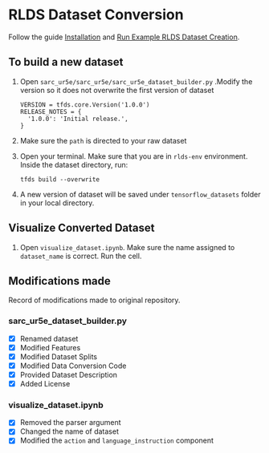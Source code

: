 # RLDS Dataset Conversion

Follow the guide [Installation](https://github.com/kpertsch/rlds_dataset_builder/tree/main?tab=readme-ov-file#installation) and [Run Example RLDS Dataset Creation](https://github.com/kpertsch/rlds_dataset_builder/tree/main?tab=readme-ov-file#run-example-rlds-dataset-creation).

## To build a new dataset

1. Open ```sarc_ur5e/sarc_ur5e/sarc_ur5e_dataset_builder.py``` .Modify the version so it does not overwrite the first version of dataset
    ```
    VERSION = tfds.core.Version('1.0.0') 
    RELEASE_NOTES = {
      '1.0.0': 'Initial release.',
    }
   ```
2. Make sure the ```path``` is directed to your raw dataset
3. Open your terminal. Make sure that you are in ```rlds-env``` environment. Inside the dataset directory, run:
   
   ```
   tfds build --overwrite
   ```
   
5. A new version of dataset will be saved under ```tensorflow_datasets``` folder in your local directory.

## Visualize Converted Dataset

1. Open ```visualize_dataset.ipynb```. Make sure the name assigned to ```dataset_name``` is correct. Run the cell.
   
## Modifications made
Record of modifications made to original repository.

### sarc_ur5e_dataset_builder.py
- [x] Renamed dataset
- [x] Modified Features
- [x] Modified Dataset Splits
- [x] Modified Data Conversion Code
- [x] Provided Dataset Description
- [x] Added License

### visualize_dataset.ipynb
- [x] Removed the parser argument
- [x] Changed the name of dataset
- [x] Modified the ```action``` and ```language_instruction``` component

